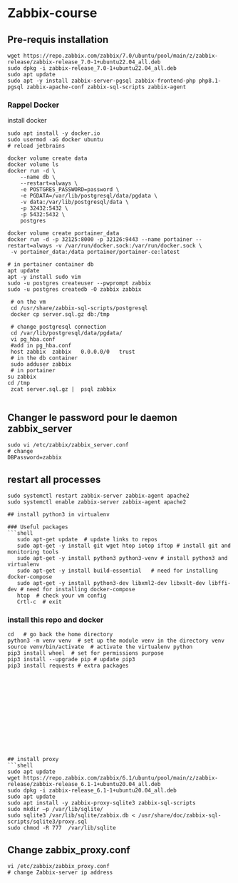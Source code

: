 # Zabbix-course

## Pre-requis installation
```shell
wget https://repo.zabbix.com/zabbix/7.0/ubuntu/pool/main/z/zabbix-release/zabbix-release_7.0-1+ubuntu22.04_all.deb
sudo dpkg -i zabbix-release_7.0-1+ubuntu22.04_all.deb
sudo apt update 
sudo apt -y install zabbix-server-pgsql zabbix-frontend-php php8.1-pgsql zabbix-apache-conf zabbix-sql-scripts zabbix-agent
```
### Rappel Docker
install docker   
```shell
sudo apt install -y docker.io
sudo usermod -aG docker ubuntu
# reload jetbrains

docker volume create data
docker volume ls
docker run -d \
	--name db \
	--restart=always \
	-e POSTGRES_PASSWORD=password \
	-e PGDATA=/var/lib/postgresql/data/pgdata \
	-v data:/var/lib/postgresql/data \
	-p 32432:5432 \
	-p 5432:5432 \
	postgres

docker volume create portainer_data
docker run -d -p 32125:8000 -p 32126:9443 --name portainer --restart=always -v /var/run/docker.sock:/var/run/docker.sock \
 -v portainer_data:/data portainer/portainer-ce:latest

# in portainer container db 
apt update
apt -y install sudo vim
sudo -u postgres createuser --pwprompt zabbix
sudo -u postgres createdb -O zabbix zabbix
 
 # on the vm 
 cd /usr/share/zabbix-sql-scripts/postgresql
 docker cp server.sql.gz db:/tmp
 
 # change postgresql connection  
 cd /var/lib/postgresql/data/pgdata/
 vi pg_hba.conf
 #add in pg_hba.conf
 host zabbix  zabbix   0.0.0.0/0   trust
 # in the db container
 sudo adduser zabbix
 # in portainer 
su zabbix
cd /tmp 
 zcat server.sql.gz |  psql zabbix 
 
```
## Changer le password pour le daemon zabbix_server
```shell
sudo vi /etc/zabbix/zabbix_server.conf
# change 
DBPassword=zabbix
```
## restart all processes
```shell
sudo systemctl restart zabbix-server zabbix-agent apache2
sudo systemctl enable zabbix-server zabbix-agent apache2

## install python3 in virtualenv 

### Useful packages  
```shell
   sudo apt-get update  # update links to repos
   sudo apt-get -y install git wget htop iotop iftop # install git and monitoring tools
   sudo apt-get -y install python3 python3-venv # install python3 and virtualenv
   sudo apt-get -y install build-essential   # need for installing docker-compose
   sudo apt-get -y install python3-dev libxml2-dev libxslt-dev libffi-dev # need for installing docker-compose
   htop  # check your vm config
   Crtl-c  # exit 
``` 
### install this repo and docker    
```shell script
cd   # go back the home directory
python3 -m venv venv  # set up the module venv in the directory venv
source venv/bin/activate  # activate the virtualenv python
pip3 install wheel  # set for permissions purpose
pip3 install --upgrade pip # update pip3
pip3 install requests # extra packages














## install proxy
```shell
sudo apt update
wget https://repo.zabbix.com/zabbix/6.1/ubuntu/pool/main/z/zabbix-release/zabbix-release_6.1-1+ubuntu20.04_all.deb
sudo dpkg -i zabbix-release_6.1-1+ubuntu20.04_all.deb
sudo apt update
sudo apt install -y zabbix-proxy-sqlite3 zabbix-sql-scripts
sudo mkdir –p /var/lib/sqlite/
sudo sqlite3 /var/lib/sqlite/zabbix.db < /usr/share/doc/zabbix-sql-scripts/sqlite3/proxy.sql
sudo chmod -R 777  /var/lib/sqlite
```

## Change zabbix_proxy.conf
```shell
vi /etc/zabbix/zabbix_proxy.conf
# change Zabbix-server ip address
```





